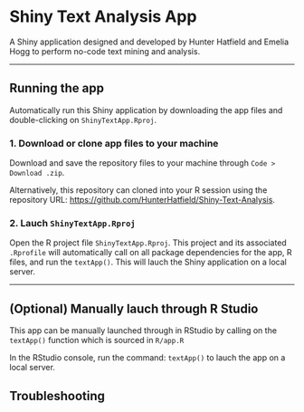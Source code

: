 # Shiny Text Analysis App

A Shiny application designed and developed by Hunter Hatfield and Emelia Hogg to perform no-code text mining and analysis. 

--- 

## Running the app

Automatically run this Shiny application by downloading the app files and double-clicking on `ShinyTextApp.Rproj`. 

### 1. Download or clone app files to your machine

Download and save the repository files to your machine through `Code > Download .zip`.

Alternatively, this repository can cloned into your R session using the repository URL: <https://github.com/HunterHatfield/Shiny-Text-Analysis>.

### 2. Lauch `ShinyTextApp.Rproj`

Open the R project file `ShinyTextApp.Rproj`. This project and its associated `.Rprofile` will automatically call on all package dependencies for the app, R files, and run the `textApp()`. This will lauch the Shiny application on a local server.

--- 

## (Optional) Manually lauch through R Studio

This app can be manually launched through in RStudio by calling on the `textApp()` function which is sourced in `R/app.R`

In the RStudio console, run the command: `textApp()` to lauch the app on a local server.

## Troubleshooting




